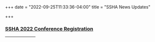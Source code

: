 +++
date = "2022-09-25T11:33:36-04:00"
title = "SSHA News Updates"

+++   

### <a href="https://indianauniv.ungerboeck.com/prod/emc00/register.aspx?OrgCode=10&EvtID=10985&AppCode=REG&CC=122080803651" target="_blank">SSHA 2022 Conference Registration</a>  

<hr width="100">  